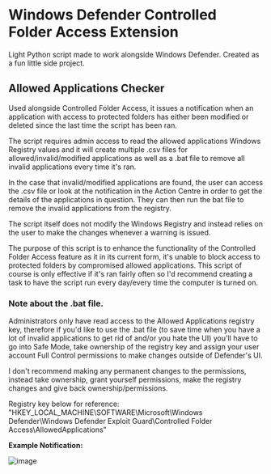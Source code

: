 # Windows Defender Controlled Folder Access Extension
Light Python script made to work alongside Windows Defender.
Created as a fun little side project.

## Allowed Applications Checker
Used alongside Controlled Folder Access, it issues a notification when an application with access to protected folders has either been modified or deleted since the last time the script has been ran. 

The script requires admin access to read the allowed applications Windows Registry values and it will create multiple .csv files for allowed/invalid/modified applications as well as a .bat file to remove all invalid applications every time it's ran.

In the case that invalid/modified applications are found, the user can access the .csv file or look at the notification in the Action Centre in order to get the details of the applications in question. They can then run the bat file to remove the invalid applications from the registry.

The script itself does not modify the Windows Registry and instead relies on the user to make the changes whenever a warning is issued.

The purpose of this script is to enhance the functionality of the Controlled Folder Access feature as it in its current form, it's unable to block access to protected folders by compromised allowed applications. This script of course is only effective if it's ran fairly often so I'd recommend creating a task to have the script run every day/every time the computer is turned on. 

### Note about the .bat file.
Administrators only have read access to the Allowed Applications registry key, therefore if you'd like to use the .bat file (to save time when you have a lot of invalid applications to get rid of and/or you hate the UI) you'll have to go into Safe Mode, take ownership of the registry key and assign your user account Full Control permissions to make changes outside of Defender's UI.


I don't recommend making any permanent changes to the permissions, instead take ownership, grant yourself permissions, make the registry changes and give back ownership/permissions.


Registry key below for reference: "HKEY_LOCAL_MACHINE\SOFTWARE\Microsoft\Windows Defender\Windows Defender Exploit Guard\Controlled Folder Access\AllowedApplications"


**Example Notification:**

![image](https://github.com/NecronicalPug/Windows-Defender-CFA-Extensions/assets/46400065/ef78ee7a-a26c-46f4-b8a7-1001ab55490c)
